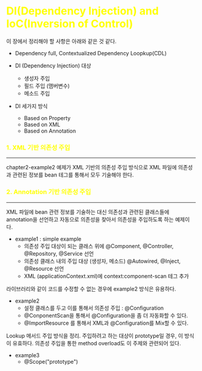 <span style="color:yellow"> DI(Dependency Injection) and IoC(Inversion of Control) </span>
=============================================================================================

이 장에서 정리해야 할 사항은 아래와 같은 것 같다.

* Dependency full, Contextualized Dependency Loopkup(CDL)       

* DI (Dependency Injection) 대상         
    * 생성자 주입                   
    * 필드 주입 (맴버변수)                   
    * 메소드 주입           

* DI 세가지 방식
    * Based on Property                
    * Based on XML                  
    * Based on Annotation             

### <span style="color:yellow"> 1. XML 기반 의존성 주입 </span>
<hr/>

chapter2-example2 예제가 XML 기반의 의존성 주입 방식으로 XML 파일에 의존성과 관련된 정보를 bean 테그를 통해서 모두 기술해야 한다.

### <span style="color:yellow"> 2. Annotation 기반 의존성 주입 </span>
<hr/>

XML 파일에 bean 관련 정보를 기술하는 대신 의존성과 관련된 클래스들에 annotation을 선언하고
자동으로 의존성을 찾아서 의존성을 주입하도록 하는 예제이다.

* example1 : simple example
    * 의존성 주입 대상이 되는 클래스 위에 @Component, @Controller, @Repository, @Service 선언         
    * 의존성 클래스 내의 주입 대상 (생성자, 메소드) @Autowired, @Inject, @Resource 선언        
    * XML (applicationContext.xml)에 context:component-scan 테그 추가

라이브러리와 같이 코드를 수정할 수 없는 경우에 example2 방식은 유용하다.

* example2         
    * 설정 클래스를 두고 이를 통해서 의존성 주입 : @Configuration              
    * @ConponentScan을 통해서 @Configuration을 좀 더 자동화할 수 있다.           
    * @ImportResource 를 통해서 XML과 @Configuration를 Mix할 수 있다.

Lookup 메서드 주입 방식을 정리. 주입하려고 하는 대상이 prototype일 경우, 이 방식이 유효하다.
의존성 주입을 통한 method overload도 이 주제와 관련되어 있다.

* example3       
    * @Scope("prototype")